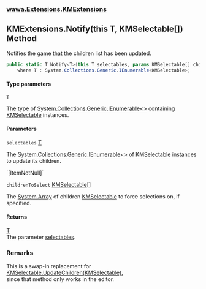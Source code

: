 ### [wawa.Extensions](wawa.Extensions.md 'wawa.Extensions').[KMExtensions](KMExtensions.md 'wawa.Extensions.KMExtensions')

## KMExtensions.Notify<T>(this T, KMSelectable[]) Method

Notifies the game that the children list has been updated.

```csharp
public static T Notify<T>(this T selectables, params KMSelectable[] childrenToSelect)
    where T : System.Collections.Generic.IEnumerable<KMSelectable>;
```
#### Type parameters

<a name='wawa.Extensions.KMExtensions.Notify_T_(thisT,KMSelectable[]).T'></a>

`T`

The type of [System.Collections.Generic.IEnumerable&lt;&gt;](https://docs.microsoft.com/en-us/dotnet/api/System.Collections.Generic.IEnumerable-1 'System.Collections.Generic.IEnumerable`1') containing [KMSelectable](https://docs.microsoft.com/en-us/dotnet/api/KMSelectable 'KMSelectable') instances.
#### Parameters

<a name='wawa.Extensions.KMExtensions.Notify_T_(thisT,KMSelectable[]).selectables'></a>

`selectables` [T](KMExtensions.Notify{T}(T,KMSelectable[]).md#wawa.Extensions.KMExtensions.Notify_T_(thisT,KMSelectable[]).T 'wawa.Extensions.KMExtensions.Notify<T>(this T, KMSelectable[]).T')

The [System.Collections.Generic.IEnumerable&lt;&gt;](https://docs.microsoft.com/en-us/dotnet/api/System.Collections.Generic.IEnumerable-1 'System.Collections.Generic.IEnumerable`1') of [KMSelectable](https://docs.microsoft.com/en-us/dotnet/api/KMSelectable 'KMSelectable') instances to update its children.  
<p/>`[ItemNotNull]`

<a name='wawa.Extensions.KMExtensions.Notify_T_(thisT,KMSelectable[]).childrenToSelect'></a>

`childrenToSelect` [KMSelectable](https://docs.microsoft.com/en-us/dotnet/api/KMSelectable 'KMSelectable')[[]](https://docs.microsoft.com/en-us/dotnet/api/System.Array 'System.Array')

The [System.Array](https://docs.microsoft.com/en-us/dotnet/api/System.Array 'System.Array') of children [KMSelectable](https://docs.microsoft.com/en-us/dotnet/api/KMSelectable 'KMSelectable') to force selections on, if specified.

#### Returns
[T](KMExtensions.Notify{T}(T,KMSelectable[]).md#wawa.Extensions.KMExtensions.Notify_T_(thisT,KMSelectable[]).T 'wawa.Extensions.KMExtensions.Notify<T>(this T, KMSelectable[]).T')  
The parameter [selectables](KMExtensions.Notify{T}(T,KMSelectable[]).md#wawa.Extensions.KMExtensions.Notify_T_(thisT,KMSelectable[]).selectables 'wawa.Extensions.KMExtensions.Notify<T>(this T, KMSelectable[]).selectables').

### Remarks
  
This is a swap-in replacement for [KMSelectable.UpdateChildren(KMSelectable)](https://docs.microsoft.com/en-us/dotnet/api/KMSelectable.UpdateChildren#KMSelectable_UpdateChildren_KMSelectable_ 'KMSelectable.UpdateChildren(KMSelectable)'),  
since that method only works in the editor.